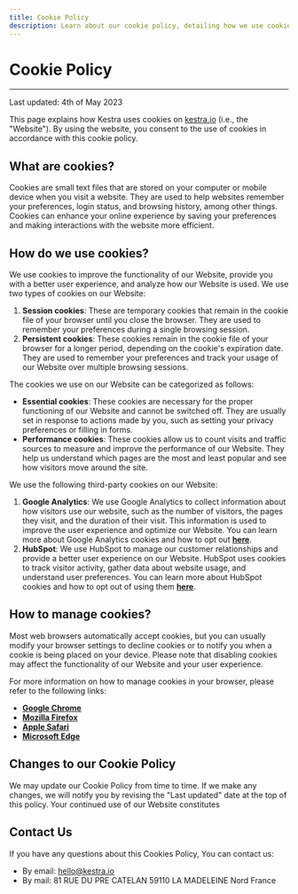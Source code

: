```yaml
---
title: Cookie Policy
description: Learn about our cookie policy, detailing how we use cookies to enhance your experience, and improve our website's functionality and performance
---
```


# Cookie Policy
-----------------

Last updated: 4th of May 2023

This page explains how Kestra uses cookies on [kestra.io](http://kestra.io) (i.e., the "Website"). By using the website, you consent to the use of cookies in accordance with this cookie policy.

## What are cookies?

Cookies are small text files that are stored on your computer or mobile device when you visit a website. They are used to help websites remember your preferences, login status, and browsing history, among other things. Cookies can enhance your online experience by saving your preferences and making interactions with the website more efficient.

## How do we use cookies?

We use cookies to improve the functionality of our Website, provide you with a better user experience, and analyze how our Website is used. We use two types of cookies on our Website:

1.  **Session cookies**: These are temporary cookies that remain in the cookie file of your browser until you close the browser. They are used to remember your preferences during a single browsing session.
2.  **Persistent cookies**: These cookies remain in the cookie file of your browser for a longer period, depending on the cookie's expiration date. They are used to remember your preferences and track your usage of our Website over multiple browsing sessions.

The cookies we use on our Website can be categorized as follows:

-   **Essential cookies**: These cookies are necessary for the proper functioning of our Website and cannot be switched off. They are usually set in response to actions made by you, such as setting your privacy preferences or filling in forms.
-   **Performance cookies**: These cookies allow us to count visits and traffic sources to measure and improve the performance of our Website. They help us understand which pages are the most and least popular and see how visitors move around the site.

We use the following third-party cookies on our Website:

1.  **Google Analytics**: We use Google Analytics to collect information about how visitors use our website, such as the number of visitors, the pages they visit, and the duration of their visit. This information is used to improve the user experience and optimize our Website. You can learn more about Google Analytics cookies and how to opt out **[here](https://tools.google.com/dlpage/gaoptout)**.
2.  **HubSpot**: We use HubSpot to manage our customer relationships and provide a better user experience on our Website. HubSpot uses cookies to track visitor activity, gather data about website usage, and understand user preferences. You can learn more about HubSpot cookies and how to opt out of using them **[here](https://knowledge.hubspot.com/reports/what-cookies-does-hubspot-set-in-a-visitor-s-browser)**.

## How to manage cookies?

Most web browsers automatically accept cookies, but you can usually modify your browser settings to decline cookies or to notify you when a cookie is being placed on your device. Please note that disabling cookies may affect the functionality of our Website and your user experience.

For more information on how to manage cookies in your browser, please refer to the following links:

-   **[Google Chrome](https://support.google.com/chrome/answer/95647)**
-   **[Mozilla Firefox](https://support.mozilla.org/en-US/kb/enable-and-disable-cookies-website-preferences)**
-   **[Apple Safari](https://support.apple.com/guide/safari/manage-cookies-and-website-data-sfri11471/mac)**
-   **[Microsoft Edge](https://support.microsoft.com/en-us/help/4468242/microsoft-edge-browsing-data-and-privacy)**

## Changes to our Cookie Policy

We may update our Cookie Policy from time to time. If we make any changes, we will notify you by revising the "Last updated" date at the top of this policy. Your continued use of our Website constitutes


## Contact Us
If you have any questions about this Cookies Policy, You can contact us:
- By email: [hello@kestra.io](mailto:hello@kestra.io)
- By mail: 81 RUE DU PRE CATELAN 59110 LA MADELEINE Nord France
